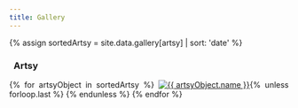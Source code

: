 ```yaml
---
title: Gallery
---
```


{% assign sortedArtsy = site.data.gallery[artsy] | sort: 'date' %}

<h3 id="artsy">
  <i aria-hidden="true" class="fa fa-paint-brush"></i>&nbsp; Artsy
</h3>
<p style="text-align: justify; vertical-align: middle;">
  {% for artsyObject in sortedArtsy %}
  <a href="{{ site.uri.assets }}/gallery/artsy/{{ artsyObject.image.full.file }}" rel="me" target="_blank" title="{{ artsyObject.name }}"><img
    alt="{{ artsyObject.name }}" height="{{ artsyObject.image.thumb.height }}" src="{{ site.uri.assets }}/gallery/artsy/{{ artsyObject.image.thumb.file }}"
    style="border: 0px;" width="{{ artsyObject.image.thumb.width }}" /></a>{% unless forloop.last %}&nbsp;{% endunless %}
  {% endfor %}
</p>
